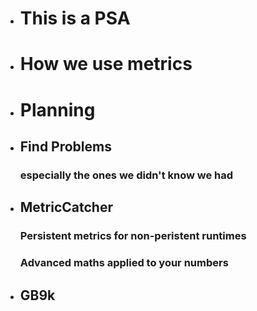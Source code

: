 *   # This is a PSA

*   # How we use metrics

*   # Planning

*   ## Find Problems

    ### especially the ones we didn't know we had


*   ## MetricCatcher

    ### Persistent metrics for non-peristent runtimes
    ### Advanced maths applied to your numbers


*   ## GB9k
    <img src="">
